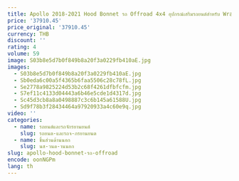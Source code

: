 ```yaml
---
title: Apollo 2018-2021 Hood Bonnet รถ Offroad 4x4 อุปกรณ์เสริมรถยนต์สําหรับ Wrangler JL JT
price: '37910.45'
price_original: '37910.45'
currency: THB
discount: ''
rating: 4
volume: 59
image: S03b8e5d7b0f849b8a20f3a0229fb410aE.jpg
images:
  - S03b8e5d7b0f849b8a20f3a0229fb410aE.jpg
  - Sb0eda6c00a5f4365b6faa5506c28c78fL.jpg
  - Se2778a9825224d53b2c68f4261dfbfcfm.jpg
  - S7ef11c4133d04443a6b46e5cde1d4317d.jpg
  - Sc45d3cb8a8a0498887c3c6b145a61588U.jpg
  - Sd9f78b3f28434464a97920933a4c60e9q.jpg
video: ''
categories:
  - name: รถยนต์และรถจักรยานยนต์
    slug: รถยนต-และรถจ-กรยานยนต
  - name: ชิ้นส่วนด้านนอก
    slug: นส-วนด-านนอก
slug: apollo-hood-bonnet-รถ-offroad
encode: oonNGPm
lang: th
---
```

  
